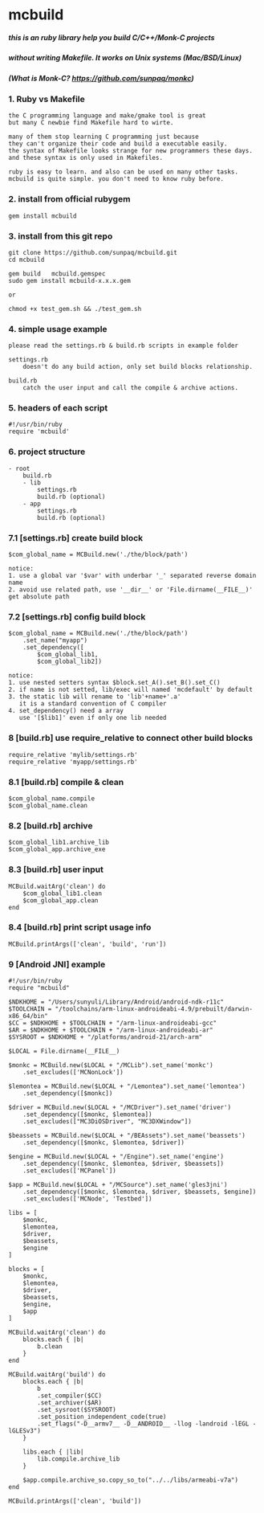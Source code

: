 # mcbuild

##### this is an ruby library help you build C/C++/Monk-C projects
##### without writing Makefile. It works on Unix systems (Mac/BSD/Linux)
##### (What is Monk-C? https://github.com/sunpaq/monkc)

### 1. Ruby vs Makefile

	the C programming language and make/gmake tool is great
	but many C newbie find Makefile hard to wirte. 
	
	many of them stop learning C programming just because 
	they can't organize their code and build a executable easily.
	the syntax of Makefile looks strange for new programmers these days.
	and these syntax is only used in Makefiles.
	
	ruby is easy to learn. and also can be used on many other tasks.
	mcbuild is quite simple. you don't need to know ruby before. 
	

### 2. install from official rubygem

    gem install mcbuild

### 3. install from this git repo

	git clone https://github.com/sunpaq/mcbuild.git
	cd mcbuild
	
	gem build   mcbuild.gemspec
	sudo gem install mcbuild-x.x.x.gem
    
    or 
    
    chmod +x test_gem.sh && ./test_gem.sh

### 4. simple usage example

    please read the settings.rb & build.rb scripts in example folder
    
    settings.rb 
    	doesn't do any build action, only set build blocks relationship.
    	
    build.rb 
    	catch the user input and call the compile & archive actions.

### 5. headers of each script

	#!/usr/bin/ruby
    require 'mcbuild'
    
### 6. project structure

	- root
		build.rb
		- lib
			settings.rb
			build.rb (optional)
		- app
			settings.rb
			build.rb (optional)
			
### 7.1 [settings.rb] create build block

	$com_global_name = MCBuild.new('./the/block/path')
	
	notice:
	1. use a global var '$var' with underbar '_' separated reverse domain name
	2. avoid use related path, use '__dir__' or 'File.dirname(__FILE__)' get absolute path
	
### 7.2 [settings.rb] config build block

	$com_global_name = MCBuild.new('./the/block/path')
		.set_name("myapp")
		.set_dependency([
			$com_global_lib1, 
			$com_global_lib2])
			
	notice:
	1. use nested setters syntax $block.set_A().set_B().set_C()
	2. if name is not setted, lib/exec will named 'mcdefault' by default
	3. the static lib will rename to 'lib'+name+'.a'
	   it is a standard convention of C compiler
	4. set_dependency() need a array
	   use '[$lib1]' even if only one lib needed

### 8 [build.rb] use require_relative to connect other build blocks

    require_relative 'mylib/settings.rb'
    require_relative 'myapp/settings.rb'

### 8.1 [build.rb] compile & clean

	$com_global_name.compile
	$com_global_name.clean

### 8.2 [build.rb] archive

    $com_global_lib1.archive_lib
    $com_global_app.archive_exe
    
### 8.3 [build.rb] user input

    MCBuild.waitArg('clean') do
    	$com_global_lib1.clean
    	$com_global_app.clean
    end
    
### 8.4 [build.rb] print script usage info

	MCBuild.printArgs(['clean', 'build', 'run'])

### 9 [Android JNI] example

	#!/usr/bin/ruby
	require "mcbuild"

	$NDKHOME = "/Users/sunyuli/Library/Android/android-ndk-r11c"
	$TOOLCHAIN = "/toolchains/arm-linux-androideabi-4.9/prebuilt/darwin-x86_64/bin"
	$CC = $NDKHOME + $TOOLCHAIN + "/arm-linux-androideabi-gcc"
	$AR = $NDKHOME + $TOOLCHAIN + "/arm-linux-androideabi-ar"
	$SYSROOT = $NDKHOME + "/platforms/android-21/arch-arm"

	$LOCAL = File.dirname(__FILE__)

	$monkc = MCBuild.new($LOCAL + "/MCLib").set_name('monkc')
		.set_excludes(['MCNonLock'])

	$lemontea = MCBuild.new($LOCAL + "/Lemontea").set_name('lemontea')
		.set_dependency([$monkc])

	$driver = MCBuild.new($LOCAL + "/MCDriver").set_name('driver')
		.set_dependency([$monkc, $lemontea])
		.set_excludes(["MC3DiOSDriver", "MC3DXWindow"])

	$beassets = MCBuild.new($LOCAL + "/BEAssets").set_name('beassets')
		.set_dependency([$monkc, $lemontea, $driver])

	$engine = MCBuild.new($LOCAL + "/Engine").set_name('engine')
		.set_dependency([$monkc, $lemontea, $driver, $beassets])
		.set_excludes(['MCPanel'])

	$app = MCBuild.new($LOCAL + "/MCSource").set_name('gles3jni')
		.set_dependency([$monkc, $lemontea, $driver, $beassets, $engine])
		.set_excludes(['MCNode', 'Testbed'])

	libs = [
		$monkc,
		$lemontea,
		$driver,
		$beassets,
		$engine
	]

	blocks = [
		$monkc,
		$lemontea,
		$driver,
		$beassets,
		$engine,
		$app
	]

	MCBuild.waitArg('clean') do
		blocks.each { |b|
			b.clean
		}
	end

	MCBuild.waitArg('build') do
		blocks.each { |b|
			b
			.set_compiler($CC)
			.set_archiver($AR)
			.set_sysroot($SYSROOT)
			.set_position_independent_code(true)
			.set_flags("-D__armv7__ -D__ANDROID__ -llog -landroid -lEGL -lGLESv3")
		}

		libs.each { |lib|
			lib.compile.archive_lib
		}

		$app.compile.archive_so.copy_so_to("../../libs/armeabi-v7a")
	end

	MCBuild.printArgs(['clean', 'build'])
	

		
		
    
